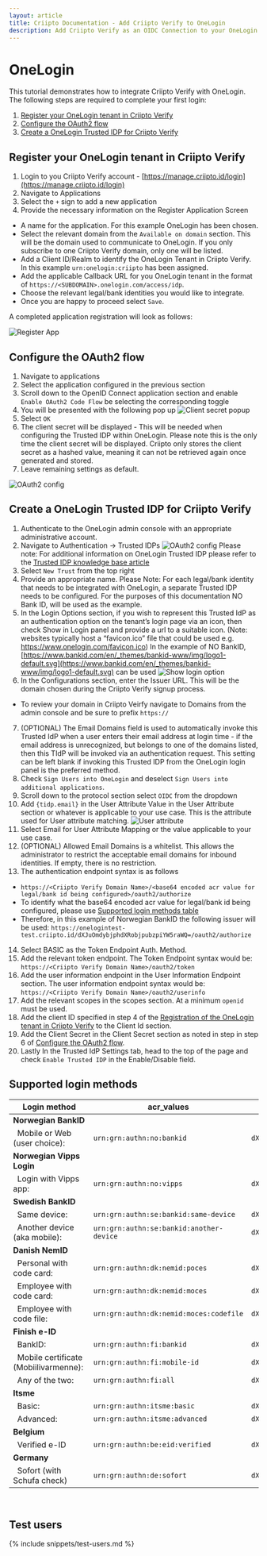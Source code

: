 ```yaml
---
layout: article
title: Criipto Documentation - Add Criipto Verify to OneLogin
description: Add Criipto Verify as an OIDC Connection to your OneLogin tenant
---
```


# OneLogin

This tutorial demonstrates how to integrate Criipto Verify with OneLogin. The following steps are required to complete your first login:

1. [Register your OneLogin tenant in Criipto Verify](#register)
2. [Configure the OAuth2 flow](#enable)
3. [Create a OneLogin Trusted IDP for Criipto Verify](#onelogin)


<a name="register"></a>

## Register your OneLogin tenant in Criipto Verify

1. Login to you Criipto Verify account - [https://manage.criipto.id/login](https://manage.criipto.id/login)
2. Navigate to Applications
3. Select the `+` sign to add a new application
4. Provide the necessary information on the Register Application Screen
  - A name for the application. For this example OneLogin has been chosen.
  - Select the relevant domain from the `Available on domain` section. This will be the domain used to communicate to OneLogin. If you only subscribe to one Criipto Verify domain, only one will be listed.
  - Add a Client ID/Realm to identify the OneLogin Tenant in Criipto Verify. In this example `urn:onelogin:criipto` has been assigned.
  - Add the applicable Callback URL for you OneLogin tenant in the format of `https://<SUBDOMAIN>.onelogin.com/access/idp`.
  - Choose the relevant legal/bank identities you would like to integrate.
  - Once you are happy to proceed select `Save`.

  A completed application registration will look as follows:

  ![Register App](/images/onelogin-register-application.jpeg)


<a name="enable"></a>

## Configure the OAuth2 flow

1. Navigate to applications
2. Select the application configured in the previous section
3. Scroll down to the OpenID Connect application section and enable `Enable OAuth2 Code Flow` be selecting the corresponding toggle
4. You will be presented with the following pop up
  ![Client secret popup](/images/client-secret-popup.jpeg)
5. Select `OK`
6. The client secret will be displayed - This will be needed when configuring the Trusted IDP within OneLogin. Please note this is the only time the client secret will be displayed. Criipto only stores the client secret as a hashed value, meaning it can not be retrieved again once generated and stored.
7. Leave remaining settings as default.

![OAuth2 config](/images/oauth2-code-flow.png)

<a name="onelogin"></a>

## Create a OneLogin Trusted IDP for Criipto Verify
1. Authenticate to the OneLogin admin console with an appropriate administrative account.
2. Navigate to Authentication -> Trusted IDPs
  ![OAuth2 config](/images/onelogin-trusted-idps.jpeg)
  Please note: For additional information on OneLogin Trusted IDP please refer to the [Trusted IDP knowledge base article](https://onelogin.service-now.com/kb_view_customer.do?sysparm_article=KB0010318)
3. Select `New Trust` from the top right
4. Provide an appropriate name.
  Please Note: For each legal/bank identity that needs to be integrated with OneLogin, a separate Trusted IDP needs to be configured. For the purposes of this documentation NO Bank ID, will be used as the example.
5. In the Login Options section, if you wish to represent this Trusted IdP as an authentication option on the tenant’s login page via an icon, then check Show in Login panel and provide a url to a suitable icon. (Note: websites typically host a “favicon.ico” file that could be used e.g. https://www.onelogin.com/favicon.ico)
  In the example of NO BankID, [https://www.bankid.com/en/_themes/bankid-www/img/logo1-default.svg](https://www.bankid.com/en/_themes/bankid-www/img/logo1-default.svg) can be used
  ![Show login option](/images/onelogin-show-login-option.jpeg)
6. In the Configurations section, enter the Issuer URL. This will be the domain chosen during the Criipto Verify signup process.
  - To review your domain in Criipto Veirfy navigate to Domains from the admin console and be sure to prefix `https://`
7. (OPTIONAL) The Email Domains field is used to automatically invoke this Trusted IdP when a user enters their email address at login time - if the email address is unrecognized, but belongs to one of the domains listed, then this TIdP will be invoked via an authentication request. This setting can be left blank if invoking this Trusted IDP from the OneLogin login panel is the preferred method.
8. Check `Sign Users into OneLogin` and deselect `Sign Users into additional applications`.
9. Scroll down to the protocol section select `OIDC` from the dropdown
10. Add `{tidp.email}` in the User Attribute Value in the User Attribute section or whatever is applicable to your use case. This is the attribute used for User attribute matching.
  ![User attribute](/images/onelogin-user-attribute.jpeg)
11. Select Email for User Attribute Mapping or the value applicable to your use case.
12. (OPTIONAL) Allowed Email Domains is a whitelist. This allows the administrator to restrict the acceptable email domains for inbound identities. If empty, there is no restriction.
13. The authentication endpoint syntax is as follows
  - `https://<Criipto Verify Domain Name>/<base64 encoded acr value for legal/bank id being configured>/oauth2/authorize`
  - To identify what the base64 encoded acr value for legal/bank id being configured, please use [Supported login methods table](#loginmethods)
  - Therefore, in this example of Norwegian BankID the following issuer will be used: `https://onelogintest-test.criipto.id/dXJuOmdybjphdXRobjpubzpiYW5raWQ=/oauth2/authorize`
14. Select BASIC as the Token Endpoint Auth. Method.
15. Add the relevant token endpoint. The Token Endpoint syntax would be: `https://<Criipto Verify Domain Name>/oauth2/token`
16. Add the user information endpoint in the User Information Endpoint section. The user information endpoint syntax would be: `https://<Criipto Verify Domain Name>/oauth2/userinfo`
17. Add the relevant scopes in the scopes section. At a minimum `openid` must be used.
18. Add the client ID specified in step 4 of the [Registration of the OneLogin tenant in Criipto Verify](#register) to the Client Id section.
19. Add the Client Secret in the Client Secret section as noted in step in step 6 of [Configure the OAuth2 flow](#enable).
20. Lastly In the Trusted IdP Settings tab, head to the top of the page and check `Enable Trusted IDP` in the Enable/Disable field.


<a name="loginmethods"></a>

## Supported login methods

| **Login method** | **acr_values** | **base64 encoded** |
| --- | --- | --- |
| **Norwegian BankID** |
| &nbsp;&nbsp;Mobile or Web (user choice):&nbsp;         | `urn:grn:authn:no:bankid` | `dXJuOmdybjphdXRobjpubzpiYW5raWQ=` |
| **Norwegian Vipps Login** |
| &nbsp;&nbsp;Login with Vipps app:&nbsp;                | `urn:grn:authn:no:vipps` | `dXJuOmdybjphdXRobjpubzp2aXBwcw==` |
| **Swedish BankID** |
| &nbsp;&nbsp;Same device:                               | `urn:grn:authn:se:bankid:same-device` | `dXJuOmdybjphdXRobjpzZTpiYW5raWQ6c2FtZS1kZXZpY2U=` |
| &nbsp;&nbsp;Another device (aka mobile):&nbsp;         | `urn:grn:authn:se:bankid:another-device` | `dXJuOmdybjphdXRobjpzZTpiYW5raWQ6YW5vdGhlci1kZXZpY2U=` |
| **Danish NemID** |
| &nbsp;&nbsp;Personal with code card:&nbsp;             | `urn:grn:authn:dk:nemid:poces` | `dXJuOmdybjphdXRobjpkazpuZW1pZDpwb2Nlcw==` |
| &nbsp;&nbsp;Employee with code card:&nbsp;             | `urn:grn:authn:dk:nemid:moces` | `dXJuOmdybjphdXRobjpkazpuZW1pZDptb2Nlcw==` |
| &nbsp;&nbsp;Employee with code file:&nbsp;             | `urn:grn:authn:dk:nemid:moces:codefile` | `dXJuOmdybjphdXRobjpkazpuZW1pZDptb2Nlczpjb2RlZmlsZQ==` |
| **Finish e-ID** |
| &nbsp;&nbsp;BankID:                                    |`urn:grn:authn:fi:bankid` | `dXJuOmdybjphdXRobjpmaTpiYW5raWQ=` |
| &nbsp;&nbsp;Mobile certificate (Mobiilivarmenne):&nbsp;|`urn:grn:authn:fi:mobile-id` | `dXJuOmdybjphdXRobjpmaTptb2JpbGUtaWQ=` |
| &nbsp;&nbsp;Any of the two:                            |`urn:grn:authn:fi:all` | `dXJuOmdybjphdXRobjpmaTphbGw=` |
| **Itsme** |
| &nbsp;&nbsp;Basic:                                     | `urn:grn:authn:itsme:basic` | `dXJuOmdybjphdXRobjppdHNtZTpiYXNpYw==` |
| &nbsp;&nbsp;Advanced:                                  | `urn:grn:authn:itsme:advanced` | `dXJuOmdybjphdXRobjppdHNtZTphZHZhbmNlZA==` |
| **Belgium** |
| &nbsp;&nbsp;Verified e-ID                              | `urn:grn:authn:be:eid:verified` | `dXJuOmdybjphdXRobjpiZTplaWQ6dmVyaWZpZWQ=` |
| **Germany** |
| &nbsp;&nbsp;Sofort (with Schufa check)                 | `urn:grn:authn:de:sofort` | `dXJuOmdybjphdXRobjpkZTpzb2ZvcnQ=` |

<br />

## Test users

{% include snippets/test-users.md %}